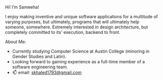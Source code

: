 Hi! I’m Sameeha!

I enjoy making inventive and unique software applications for a multitude of varying purposes, 
but ultimately, programs that will ultimately help someone, somewhere. Extremely interested in design architecture, but completely 
committed to its' execution, backend to front. 

About Me: 
- Currently studying Computer Science at Austin College (minoring in Gender Studies and Latin).
- Looking forward to gaining experience as a full-time member of a software engineering team. 
- 📫  email: skhaled1793@gmail.com 

<!---
fancynine9/fancynine9 is a ✨ special ✨ repository because its `README.md` (this file) appears on your GitHub profile.
You can click the Preview link to take a look at your changes.
--->
